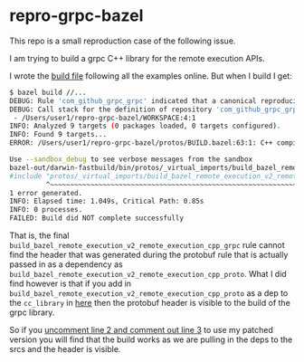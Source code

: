 # repro-grpc-bazel

This repo is a small reproduction case of the following issue.

I am trying to build a grpc C++ library for the remote execution APIs.

I wrote the [build file](https://github.com/edbaunton/repro-grpc-bazel/blob/master/protos/BUILD.bazel) following all the examples online. But when I build I get:

```bash
$ bazel build //...
DEBUG: Rule 'com_github_grpc_grpc' indicated that a canonical reproducible form can be obtained by modifying arguments sha256 = "ffbe61269160ea745e487f79b0fd06b6edd3d50c6d9123f053b5634737cf2f69"
DEBUG: Call stack for the definition of repository 'com_github_grpc_grpc' which is a http_archive (rule definition at /private/var/tmp/_bazel_user1/f8d878f3ed4010ec5ff5a0f018f0d27b/external/bazel_tools/tools/build_defs/repo/http.bzl:292:16):
 - /Users/user1/repro-grpc-bazel/WORKSPACE:4:1
INFO: Analyzed 9 targets (0 packages loaded, 0 targets configured).
INFO: Found 9 targets...
ERROR: /Users/user1/repro-grpc-bazel/protos/BUILD.bazel:63:1: C++ compilation of rule '//protos:build_bazel_remote_execution_v2_remote_execution_cpp_grpc' failed (Exit 1) cc_wrapper.sh failed: error executing command external/local_config_cc/cc_wrapper.sh -U_FORTIFY_SOURCE -fstack-protector -Wall -Wthread-safety -Wself-assign -fcolor-diagnostics -fno-omit-frame-pointer '-std=c++0x' -MD -MF ... (remaining 55 argument(s) skipped)

Use --sandbox_debug to see verbose messages from the sandbox
bazel-out/darwin-fastbuild/bin/protos/_virtual_imports/build_bazel_remote_execution_v2_remote_execution_proto/build/bazel/remote/execution/v2/remote_execution.grpc.pb.cc:5:10: fatal error: 'protos/_virtual_imports/build_bazel_remote_execution_v2_remote_execution_proto/build/bazel/remote/execution/v2/remote_execution.pb.h' file not found
#include "protos/_virtual_imports/build_bazel_remote_execution_v2_remote_execution_proto/build/bazel/remote/execution/v2/remote_execution.pb.h"
         ^~~~~~~~~~~~~~~~~~~~~~~~~~~~~~~~~~~~~~~~~~~~~~~~~~~~~~~~~~~~~~~~~~~~~~~~~~~~~~~~~~~~~~~~~~~~~~~~~~~~~~~~~~~~~~~~~~~~~~~~~~~~~~~~~~~~~~
1 error generated.
INFO: Elapsed time: 1.049s, Critical Path: 0.85s
INFO: 0 processes.
FAILED: Build did NOT complete successfully
```

That is, the final `build_bazel_remote_execution_v2_remote_execution_cpp_grpc` rule cannot
find the header that was generated during the protobuf rule that is actually passed in as a
dependency as `build_bazel_remote_execution_v2_remote_execution_cpp_proto`. What I did find
however is that if you add in `build_bazel_remote_execution_v2_remote_execution_cpp_proto` as
a dep to the `cc_library` in [here](https://github.com/edbaunton/repro-grpc-bazel/blob/master/protos/cc_grpc_library.bzl#L96) then the protobuf header is visible to the build of the grpc library.

So if you [uncomment line 2 and comment out line 3](https://github.com/edbaunton/repro-grpc-bazel/blob/master/protos/BUILD.bazel#L2-L3) to use my patched version you will find that the build works as we are pulling in the deps to the srcs and the header is visible.
